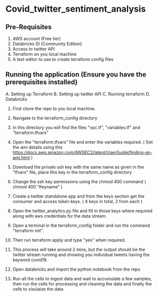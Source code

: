 # Covid_twitter_sentiment_analysis

## Pre-Requisites
1. AWS account (Free tier)
2. Databricks ID (Community Edition)
3. Access to twitter API
4. Terraform on you local machine
5. A text editor to use to create terraform config files

## Running the application (Ensure you have the prerequisites installed)

A. Setting up Terraform
B. Setting up twitter API
C. Running terraform
D. Databricks
  1. First clone the repo to you local machine.
  2. Navigate to the terraform_config directory
  3. In this directory you will find the files "vpc.tf", "variables.tf" and "terraform.tfvars"
  4. Open the "terraform.tfvars" file and enter the variables required. ( Get the ami details using this https://docs.aws.amazon.com/AWSEC2/latest/UserGuide/finding-an-ami.html )
  5. Download the private ssh key with the same name as given in the "tfvars" file, place this key in the terraform_config directory
  6. Change the ssh key permissions using the chmod 400 command ( chmod 400 "Keyname" )

  1. Create a twitter standalone app and from the keys section get the consumer and access token keys. ( 4 keys in total, 2 from each )
  2. Open the twitter_analytics.py file and fill in those keys where required along with aws credentials for the data stream.

  1. Open a terminal in the terraform_config folder and run the command "terraform init".
  2. Then run terraform apply and type "yes" when required.
  3. This process will take around 2 mins, but the output should be the twitter stream running and showing you individual tweets having the keyword covid19.

  1. Open databricks and import the python notebook from the repo
  2. Run all the cells to ingest data and wait to accumulate a few samples, then run the cells for processing and cleaning the data and finally the cells to visulaize the data
